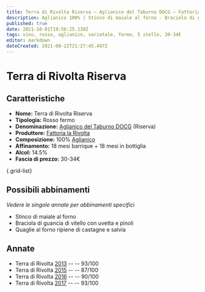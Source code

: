 ```yaml
---
title: Terra di Rivolta Riserva – Aglianico del Taburno DOCG – Fattoria la Rivolta – Campania (IT) – 30-34€ – 3★-5★
description: Aglianico 100% | Stinco di maiale al forno - Braciola di guancia di vitello - Quaglie al forno ripiene
published: true
date: 2021-10-01T19:56:25.138Z
tags: vino, rosso, aglianico, varietale, fermo, 5 stelle, 30-34€
editor: markdown
dateCreated: 2021-08-22T21:27:45.497Z
---
```


# Terra di Rivolta Riserva

## Caratteristiche
- **Nome:** Terra di Rivolta Riserva
- **Tipologia:** Rosso fermo
- **Denominazione:** [Aglianico del Taburno DOCG](/denominazioni/Italia/Campania/DOCG/Aglianico-del-Taburno) (Riserva)
- **Produttore:** [Fattoria la Rivolta](/produttori/Italia/Campania/Fattoria-la-Rivolta) 
- **Composizione:** 100% [Aglianico](/vitigni/Italia/bacca-nera/aglianico)
- **Affinamento:** 18 mesi barrique + 18 mesi in bottiglia
- **Alcol:** 14.5%
- **Fascia di prezzo:** 30-34€

{.grid-list}



## Possibili abbinamenti
*Vedere le singole annate per abbinamenti specifici*

- Stinco di maiale al forno 
- Braciola di guancia di vitello con uvetta e pinoli
- Quaglie al forno ripiene di castagne e salvia

## Annate
- Terra di Rivolta [2013](/vini/Italia/Campania/Fattoria-la-Rivolta/Terra-di-Rivolta-Riserva/2013) -- <span class="star-5"></span> -- 93/100
- Terra di Rivolta [2015](/vini/Italia/Campania/Fattoria-la-Rivolta/Terra-di-Rivolta-Riserva/2015) -- <span class="star-3"></span> -- 87/100
- Terra di Rivolta [2016](/vini/Italia/Campania/Fattoria-la-Rivolta/Terra-di-Rivolta-Riserva/2016) -- <span class="star-4"></span> -- 90/100
- Terra di Rivolta [2017](/vini/Italia/Campania/Fattoria-la-Rivolta/Terra-di-Rivolta-Riserva/2017) -- <span class="star-5"></span> -- 93/100